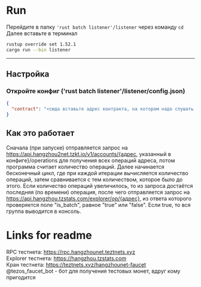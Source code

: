 ﻿# Run  
Перейдите в папку `'rust batch listener'/listener` через команду `cd`  
Далее вставьте в терминал  
```bash  
rustup override set 1.52.1  
cargo run --bin listener  
```  
---  
## Настройка  
### Откройте конфиг ('rust batch listener'/listener/config.json)  
```json
{
  "contract": "<сюда вставьте адрес контракта, на котором надо слушать группы транзакций>"  
}
```

## Как это работает  
Сначала (при запуске) отправляется запрос на https://api.hangzhou2net.tzkt.io/v1/accounts/{адрес, указанный в конфиге}/operations
 для получения всех операций адреса, потом программа считает количество операций. Далее начинается бесконечный цикл, где при
 каждой итерации вычисляется количество операций, затем сравнивается с тем количеством, которое было до этого. Если количество
 операций увеличилось, то из запроса достаётся последняя (по времени) операция, после чего отправляется запрос на
 https://api.hangzhou.tzstats.com/explorer/op/{адрес}, из ответа которого проверяется поле "is_batch", равное "true" или "false".
 Если true, то вся группа выводится в консоль.  
  
# Links for readme  
RPC тестнета: https://rpc.hangzhounet.teztnets.xyz  
Explorer тестнета: https://hangzhou.tzstats.com  
Кран тестнета: https://teztnets.xyz/hangzhounet-faucet  
@tezos_faucet_bot - бот для получения тестовых монет, вдруг кому пригодится  
